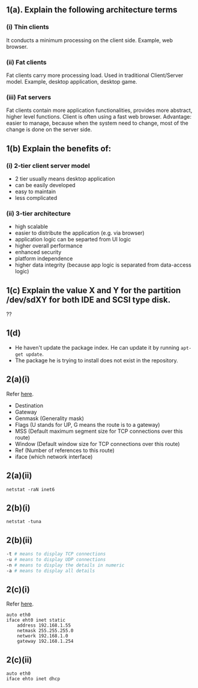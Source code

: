 ## 1(a). Explain the following architecture terms
### (i) Thin clients
It conducts a minimum processing on the client side.
Example, web browser.

### (ii) Fat clients
Fat clients carry more processing load. Used in traditional Client/Server model.
Example, desktop application, desktop game.

### (iii) Fat servers
Fat clients contain more application functionalities, provides more abstract, higher level functions. Client is often using a fast web browser.
Advantage: easier to manage, because when the system need to change, most of the change is done on the server side.

## 1(b) Explain the benefits of:
### (i) 2-tier client server model
- 2 tier usually means desktop application
- can be easily developed
- easy to maintain
- less complicated

### (ii) 3-tier architecture
- high scalable
- easier to distribute the application (e.g. via browser)
- application logic can be separted from UI logic
- higher overall  performance
- enhanced security
- platform independence
- higher data integrity (because app logic is separated from data-access logic)

## 1(c) Explain the value X and Y for the partition /dev/sdXY for both IDE and SCSI type disk.
??

## 1(d) 
- He haven't update the package index. He can update it by running `apt-get update`.
- The package he is trying to install does not exist in the repository.

## 2(a)(i)
Refer [here](https://www.cyberciti.biz/faq/what-is-a-routing-table/).
- Destination
- Gateway
- Genmask (Generality mask)
- Flags (U stands for UP, G means the route is to a gateway)
- MSS (Default maximum segment size for TCP connections over this route)
- Window (Default window size for TCP connections over this route)
- Ref (Number of references to this route)
- iface (which network interface)

## 2(a)(ii)
```
netstat -raN inet6
```

## 2(b)(i)
```
netstat -tuna
```

## 2(b)(ii)
```sh
-t # means to display TCP connections
-u # means to display UDP connections
-n # means to display the details in numeric
-a # means to display all details
```

## 2(c)(i)
Refer [here](https://www.swiftstack.com/docs/install/configure_networking.html).
```
auto eth0
iface eht0 inet static
    address 192.168.1.55
    netmask 255.255.255.0
    network 192.168.1.0
    gateway 192.168.1.254
```

## 2(c)(ii)  
```
auto eth0
iface ehto inet dhcp
```